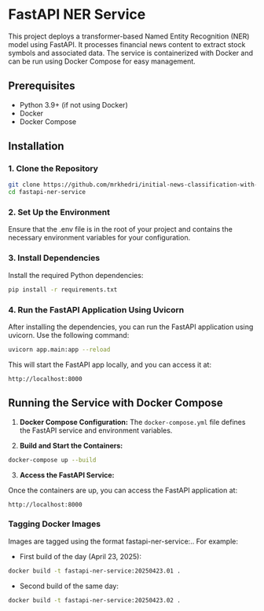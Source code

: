# FastAPI NER Service

This project deploys a transformer-based Named Entity Recognition (NER) model using FastAPI. It processes financial news content to extract stock symbols and associated data. The service is containerized with Docker and can be run using Docker Compose for easy management.

## Prerequisites

- Python 3.9+ (if not using Docker)
- Docker
- Docker Compose

## Installation

### 1. Clone the Repository

```bash
git clone https://github.com/mrkhedri/initial-news-classification-with-fastapi.git
cd fastapi-ner-service
```

### 2. Set Up the Environment
Ensure that the .env file is in the root of your project and contains the necessary environment variables for your configuration.

### 3. Install Dependencies
Install the required Python dependencies:

```bash
pip install -r requirements.txt
```

### 4. Run the FastAPI Application Using Uvicorn
After installing the dependencies, you can run the FastAPI application using uvicorn. Use the following command:

```bash
uvicorn app.main:app --reload
```
This will start the FastAPI app locally, and you can access it at:

```arduino
http://localhost:8000
```


## Running the Service with Docker Compose
1. **Docker Compose Configuration:** The `docker-compose.yml` file defines the FastAPI service and environment variables.

2. **Build and Start the Containers:**

```bash
docker-compose up --build
```

3. **Access the FastAPI Service:**

Once the containers are up, you can access the FastAPI application at:

```arduino
http://localhost:8000
```

### Tagging Docker Images
Images are tagged using the format fastapi-ner-service:<DateKey>.<version>. For example:

- First build of the day (April 23, 2025):

```bash
docker build -t fastapi-ner-service:20250423.01 .
```

- Second build of the same day:

```bash
docker build -t fastapi-ner-service:20250423.02 .
```

